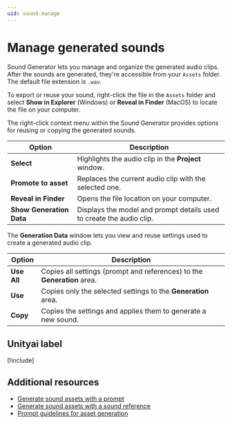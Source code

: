 ```yaml
---
uid: sound-manage
---
```


# Manage generated sounds

Sound Generator lets you manage and organize the generated audio clips. After the sounds are generated, they're accessible from your `Assets` folder. The default file extension is `.wav`.

To export or reuse your sound, right-click the file in the `Assets` folder and select **Show in Explorer** (Windows) or **Reveal in Finder** (MacOS) to locate the file on your computer.

The right-click context menu within the Sound Generator provides options for reusing or copying the generated sounds.

| Option | Description |
| ------ | ----------- |
| **Select** | Highlights the audio clip in the **Project** window. |
| **Promote to asset** | Replaces the current audio clip with the selected one. |
| **Reveal in Finder** | Opens the file location on your computer. |
| **Show Generation Data** | Displays the model and prompt details used to create the audio clip. |

The **Generation Data** window lets you view and reuse settings used to create a generated audio clip.

| Option | Description |
| ------ | ----------- |
| **Use All** | Copies all settings (prompt and references) to the **Generation** area. |
| **Use** | Copies only the selected settings to the **Generation** area. |
| **Copy** | Copies the settings and applies them to generate a new sound. |

## Unityai label

[!include[](../snippets/unityai-label.md)]

## Additional resources

* [Generate sound assets with a prompt](xref:sound-prompt)
* [Generate sound assets with a sound reference](xref:sound-reference)
* [Prompt guidelines for asset generation](xref:prompts)
